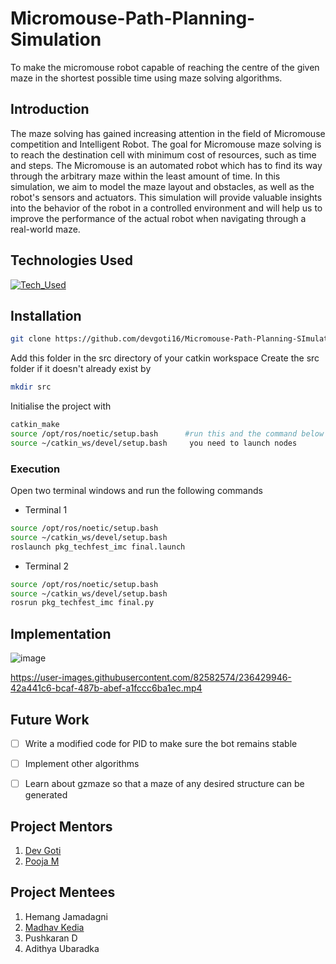 # Micromouse-Path-Planning-Simulation
To make the micromouse robot capable of reaching the centre of the given maze in the shortest possible time using maze solving algorithms.

## Introduction
The maze solving has gained increasing attention in the field of Micromouse competition and Intelligent Robot.
The goal for Micromouse maze solving is to reach the destination cell with minimum cost of resources, such as time and steps. The Micromouse is an automated robot which has to find its way through the arbitrary maze within the least amount of time.
In this simulation, we aim to model the maze layout and obstacles, as well as the robot's sensors and actuators. This simulation will provide valuable insights into the behavior of the robot in a controlled environment and will help us to improve the performance of the actual robot when navigating through a real-world maze.

## Technologies Used
[![Tech_Used](https://skills.thijs.gg/icons?i=py,ROS,Gazebo&theme=dark)](https://skills.thijs.gg)


## Installation

```sh
git clone https://github.com/devgoti16/Micromouse-Path-Planning-SImulation.git
```
Add this folder in the src directory of your catkin workspace
Create the src folder if it doesn't already exist by
```sh
mkdir src
```
Initialise the project with
```sh
catkin_make
source /opt/ros/noetic/setup.bash      #run this and the command below everytime
source ~/catkin_ws/devel/setup.bash     you need to launch nodes 
```

### Execution
Open two terminal windows and run the following commands
- Terminal 1
```sh
source /opt/ros/noetic/setup.bash
source ~/catkin_ws/devel/setup.bash
roslaunch pkg_techfest_imc final.launch
```
- Terminal 2
```sh
source /opt/ros/noetic/setup.bash
source ~/catkin_ws/devel/setup.bash
rosrun pkg_techfest_imc final.py
```

## Implementation
![image](https://user-images.githubusercontent.com/82582574/236429137-54a97e09-fb81-4efe-807e-6016c63b1276.png)


https://user-images.githubusercontent.com/82582574/236429946-42a441c6-bcaf-487b-abef-a1fccc6ba1ec.mp4





## Future Work
- [ ] Write a modified code for PID to make sure the bot remains stable
- [ ] Implement other algorithms
- [ ] Learn about gzmaze so that a maze of any desired structure can be generated



## Project Mentors

1. [Dev Goti](https://github.com/devgoti16)
2. [Pooja M](https://github.com/Pooja-murugiah)

## Project Mentees
1. Hemang Jamadagni
2. [Madhav Kedia](https://github.com/madhavkedia018)
3. Pushkaran D
4. Adithya Ubaradka
